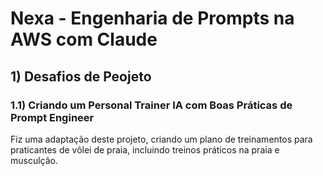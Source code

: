 # Nexa - Engenharia de Prompts na AWS com Claude

## 1) Desafios de Peojeto<br>
### 1.1) Criando um Personal Trainer IA com Boas Práticas de Prompt Engineer<br>
Fiz uma adaptação deste projeto, criando um plano de treinamentos para praticantes de vôlei de praia, incluindo treinos práticos na praia e musculção.